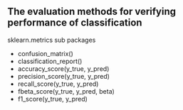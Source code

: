## The evaluation methods for verifying performance of classification

sklearn.metrics sub packages
- confusion_matrix()
- classification_report()
- accuracy_score(y_true, y_pred)
- precision_score(y_true, y_pred)
- recall_score(y_true, y_pred)
- fbeta_score(y_true, y_pred, beta)
- f1_score(y_true, y_pred)
